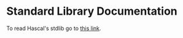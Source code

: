 # Standard Library Documentation
To read Hascal's stdlib go to [this link](https://hascal.github.io/docs/latest/stdlib/index.html).